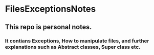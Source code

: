 # FilesExceptionsNotes

## This repo  is personal notes.

### It contians Exceptions, How to manipulate files, and further explanations such as Abstract classes, Super class etc.
